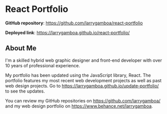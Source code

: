 # React Portfolio

**GitHub repository**:
https://github.com/larrygamboa/react-portfolio

**Deployed link**:
https://larrygamboa.github.io/react-portfolio/

## About Me

I'm a skilled hybrid web graphic designer and front-end developer with over 10 years of professional experience.

My portfolio has been updated using the JavaScript library, React. The portfolio features my most recent web development projects as well as past web design projects. Go to https://larrygamboa.github.io/update-portfolio/ to see the updates.

You can review my GitHub repositories on https://github.com/larrygamboa/ and my web design portfolio on https://www.behance.net/larrygamboa.
